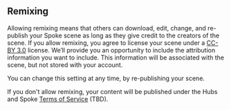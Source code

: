 ## Remixing

Allowing remixing means that others can download, edit, change, and re-publish your Spoke scene as long as they give credit to the creators of the scene. If you allow remixing, you agree to license your scene under a [CC-BY 3.0](https://creativecommons.org/licenses/by/3.0/legalcode) license. We’ll provide you an opportunity to include the attribution information you want to include. This information will be associated with the scene, but not stored with your account.

You can change this setting at any time, by re-publishing your scene.

If you don't allow remixing, your content will be published under the Hubs and Spoke [Terms of Service](https://hubsfoundation.org/hubs-terms-of-use) (TBD).
